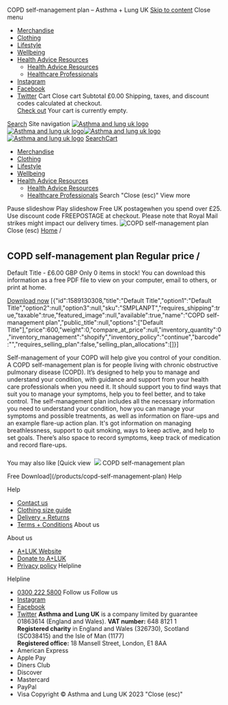 
COPD self-management plan
– Asthma + Lung UK
[Skip to content](#MainContent)
Close menu
* [Merchandise](/collections/merchandise)
* [Clothing](/collections/new-shop-clothing)
* [Lifestyle](/collections/new-shop-lifestyle)
* [Wellbeing](/collections/health-wellbeing)
* [Health Advice Resources](/collections/health-advice-resources) 
	+ [Health Advice Resources](/collections/health-advice-resources)
	+ [Healthcare Professionals](/collections/new-shop-hcp)
* [Instagram](https://www.instagram.com/asthmaandlunguk/ "Asthma + Lung UK on Instagram")
* [Facebook](https://facebook.com/asthmalunguk "Asthma + Lung UK on Facebook")
* [Twitter](https://twitter.com/asthmalunguk "Asthma + Lung UK on Twitter")
Cart
Close cart
Subtotal
£0.00
 Shipping, taxes, and discount codes calculated at checkout.  
[Check out](/cart)
 Your cart is currently empty.
 
[Search](/search)
Site navigation
[![Asthma and lung uk logo](//cdn.shopify.com/s/files/1/0221/4446/files/ALUK_logo_600x598_8411cc76-579b-4754-8997-64a96989952e_140x.png?v=1645795184)
![Asthma and lung uk logo](//cdn.shopify.com/s/files/1/0221/4446/files/ALUK_logo_600x598_8411cc76-579b-4754-8997-64a96989952e_60x.png?v=1645795184)](/)[![Asthma and lung uk logo](//cdn.shopify.com/s/files/1/0221/4446/files/ALUK_logo_600x598_8411cc76-579b-4754-8997-64a96989952e_140x.png?v=1645795184)
![Asthma and lung uk logo](//cdn.shopify.com/s/files/1/0221/4446/files/ALUK_logo_600x598_8411cc76-579b-4754-8997-64a96989952e_60x.png?v=1645795184)](/)
[Search](/search)[Cart](/cart)
* [Merchandise](/collections/merchandise)
* [Clothing](/collections/new-shop-clothing)
* [Lifestyle](/collections/new-shop-lifestyle)
* [Wellbeing](/collections/health-wellbeing)
* [Health Advice Resources](/collections/health-advice-resources) 
	+ [Health Advice Resources](/collections/health-advice-resources)
	+ [Healthcare Professionals](/collections/new-shop-hcp)
Search
"Close (esc)"
 View more
 
Pause slideshow
Play slideshow
Free UK postagewhen you spend over £25. Use discount code FREEPOSTAGE at checkout. Please note that Royal Mail strikes might impact our delivery times.
![COPD self-management plan]()
Close (esc)
[Home](/ "Back to the frontpage")
/
# 
 COPD self-management plan
Regular price
/
---
 Default Title - £6.00 GBP
 Only 0 items in stock!
 You can download this information as a free PDF file to view on your computer, email to others, or print at home.
 
[Download now](https://cdn.shopify.com/s/files/1/0221/4446/files/COPD_self_management_plan_May22_C_C_DIGITAL_LIVE.pdf?v=1674573625)
 [{"id":1589130308,"title":"Default Title","option1":"Default Title","option2":null,"option3":null,"sku":"SMPLANPT","requires\_shipping":true,"taxable":true,"featured\_image":null,"available":true,"name":"COPD self-management plan","public\_title":null,"options":["Default Title"],"price":600,"weight":0,"compare\_at\_price":null,"inventory\_quantity":0,"inventory\_management":"shopify","inventory\_policy":"continue","barcode":"","requires\_selling\_plan":false,"selling\_plan\_allocations":[]}]
 
Self-management of your COPD will help give you control of your condition.
A COPD self-management plan is for people living with chronic obstructive pulmonary disease (COPD). It’s designed to help you to manage and understand your condition, with guidance and support from your health care professionals when you need it. It should support you to find ways that suit you to manage your symptoms, help you to feel better, and to take control.
The self-management plan includes all the necessary information you need to understand your condition, how you can manage your symptoms and possible treatments, as well as information on flare-ups and an example flare-up action plan.
It's got information on managing breathlessness, support to quit smoking, ways to keep active, and help to set goals. There’s also space to record symptoms, keep track of medication and record flare-ups.
### 
 You may also like
[Quick view
![]()
![](//cdn.shopify.com/s/files/1/0221/4446/products/COPD-self-management-Thumbnail_1_90f31883-fb6a-4af0-9727-5d664a255f04_400x.jpg?v=1653924186)
COPD self-management plan
 
 Free Download](/products/copd-self-management-plan)
 Help
 
 Help
* [Contact us](/pages/new-shop-contact-us)
* [Clothing size guide](/pages/new-shop-clothing-size-guide)
* [Delivery + Returns](/pages/new-shop-delivery-and-returns)
* [Terms + Conditions](/pages/new-shop-terms-and-conditions)
 About us
 
 About us
* [A+LUK Website](https://www.asthmaandlung.org.uk/)
* [Donate to A+LUK](https://action.asthmaandlung.org.uk/page/99141/donate/1?ea.tracking.id=DonateAsk_ShopFooter)
* [Privacy policy](https://www.asthmaandlung.org.uk/policies)
 Helpline
 
 Helpline
* [0300 222 5800](tel:03002225800)
Follow us
 Follow us
* [Instagram](https://www.instagram.com/asthmaandlunguk/ "Asthma + Lung UK on Instagram")
* [Facebook](https://facebook.com/asthmalunguk "Asthma + Lung UK on Facebook")
* [Twitter](https://twitter.com/asthmalunguk "Asthma + Lung UK on Twitter")
**Asthma and Lung UK** is a company limited by guarantee 01863614 (England and Wales). **VAT number:** 648 8121 1  
**Registered charity** in England and Wales (326730), Scotland (SC038415) and the Isle of Man (1177)  
**Registered office:** 18 Mansell Street, London, E1 8AA
* American Express
* Apple Pay
* Diners Club
* Discover
* Mastercard
* PayPal
* Visa
Copyright © Asthma and Lung UK 2023
"Close (esc)"
